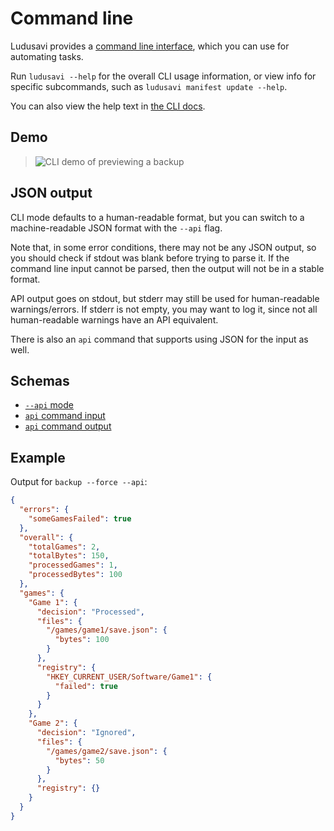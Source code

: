 # Command line

Ludusavi provides a [command line interface](https://en.wikipedia.org/wiki/Command-line_interface),
which you can use for automating tasks.

Run `ludusavi --help` for the overall CLI usage information,
or view info for specific subcommands, such as `ludusavi manifest update --help`.

You can also view the help text in [the CLI docs](/docs/cli.md).

## Demo

> ![CLI demo of previewing a backup](/docs/demo-cli.gif)

## JSON output

CLI mode defaults to a human-readable format, but you can switch to a
machine-readable JSON format with the `--api` flag.

Note that, in some error conditions, there may not be any JSON output,
so you should check if stdout was blank before trying to parse it.
If the command line input cannot be parsed, then the output will not be
in a stable format.

API output goes on stdout, but stderr may still be used for human-readable warnings/errors.
If stderr is not empty, you may want to log it,
since not all human-readable warnings have an API equivalent.

There is also an `api` command that supports using JSON for the input as well.

## Schemas

- [`--api` mode](/docs/schema/general-output.yaml)
- [`api` command input](/docs/schema/api-input.yaml)
- [`api` command output](/docs/schema/api-output.yaml)

## Example

Output for `backup --force --api`:

```json
{
  "errors": {
    "someGamesFailed": true
  },
  "overall": {
    "totalGames": 2,
    "totalBytes": 150,
    "processedGames": 1,
    "processedBytes": 100
  },
  "games": {
    "Game 1": {
      "decision": "Processed",
      "files": {
        "/games/game1/save.json": {
          "bytes": 100
        }
      },
      "registry": {
        "HKEY_CURRENT_USER/Software/Game1": {
          "failed": true
        }
      }
    },
    "Game 2": {
      "decision": "Ignored",
      "files": {
        "/games/game2/save.json": {
          "bytes": 50
        }
      },
      "registry": {}
    }
  }
}
```
